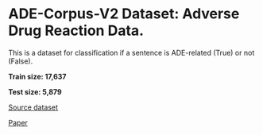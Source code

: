 # ADE-Corpus-V2 Dataset: Adverse Drug Reaction Data.
This is a dataset for classification if a sentence is ADE-related (True) or not (False).

**Train size: 17,637**

**Test size: 5,879**

[Source dataset](https://huggingface.co/datasets/ade_corpus_v2)

[Paper](https://www.sciencedirect.com/science/article/pii/S1532046412000615)
